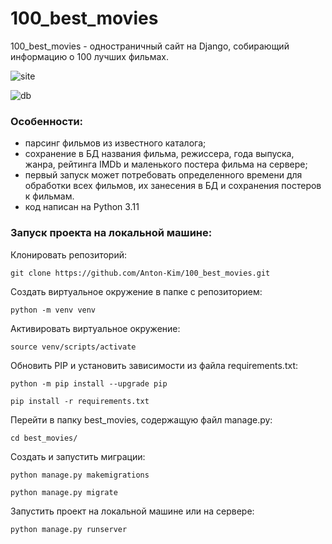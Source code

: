 # 100_best_movies
100_best_movies - одностраничный сайт на Django, собирающий информацию о 100 лучших фильмах.

![site](https://github.com/user-attachments/assets/02588c03-0042-480f-94fa-c7ae1fae60a8)

![db](https://github.com/user-attachments/assets/7e42a80c-87a9-4155-8d1f-3f8a18a89d61)


### Особенности:
- парсинг фильмов из известного каталога;
- сохранение в БД названия фильма, режиссера, года выпуска, жанра, рейтинга IMDb и маленького постера фильма на сервере;
- первый запуск может потребовать определенного времени для обработки всех фильмов, их занесения в БД и сохранения постеров к фильмам.
- код написан на Python 3.11

### Запуск проекта на локальной машине:

Клонировать репозиторий:
```
git clone https://github.com/Anton-Kim/100_best_movies.git
```
Cоздать виртуальное окружение в папке с репозиторием:
```
python -m venv venv
```
Активировать виртуальное окружение:
```
source venv/scripts/activate
```
Обновить PIP и установить зависимости из файла requirements.txt:
```
python -m pip install --upgrade pip
```
```
pip install -r requirements.txt
```
Перейти в папку best_movies, содержащую файл manage.py:
```
cd best_movies/
```
Создать и запустить миграции:
```
python manage.py makemigrations
```
```
python manage.py migrate
```
Запустить проект на локальной машине или на сервере:
```
python manage.py runserver
```
